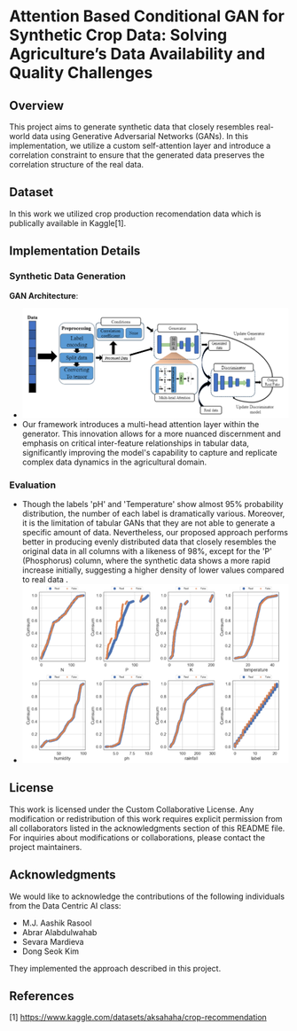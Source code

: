 # Attention Based Conditional GAN for Synthetic Crop Data: Solving Agriculture’s Data Availability and Quality Challenges

## Overview
This project aims to generate synthetic data that closely resembles real-world data using Generative Adversarial Networks (GANs). In this implementation, we utilize a custom self-attention layer and introduce a correlation constraint to ensure that the generated data preserves the correlation structure of the real data.


## Dataset
In this work we utilized crop production recomendation data which is publically available in Kaggle[1].

## Implementation Details
### Synthetic Data Generation
 **GAN Architecture**:
 
- ![Archictecture](https://github.com/aashikrasool/Coefficient-Based-Data-Generator/blob/main/GAN%20arch.png)
- Our framework introduces a multi-head attention layer within the generator. This innovation allows for a more nuanced discernment and emphasis on critical inter-feature relationships in tabular data, significantly improving the model's capability to capture and replicate complex data dynamics in the agricultural domain.



### Evaluation
- Though the labels 'pH' and 'Temperature' show almost 95% probability distribution, the number of each label is dramatically various. Moreover, it is the limitation of tabular GANs that they are not able to generate a specific amount of data. Nevertheless, our proposed approach performs better in producing evenly distributed data that closely resembles the original data in all columns with a likeness of 98%, except for the 'P' (Phosphorus) column, where the synthetic data shows a more rapid increase initially, suggesting a higher density of lower values compared to real data .
- ![ResultAnalysis](https://github.com/aashikrasool/Coefficient-Based-Data-Generator/blob/main/performance.png)



## License
This work is licensed under the Custom Collaborative License. Any modification or redistribution of this work requires explicit permission from all collaborators listed in the acknowledgments section of this README file. For inquiries about modifications or collaborations, please contact the project maintainers.

## Acknowledgments

We would like to acknowledge the contributions of the following individuals from the Data Centric AI class:

- M.J. Aashik Rasool
- Abrar Alabdulwahab
- Sevara Mardieva
- Dong Seok Kim

They implemented the approach described in this project.

## References
[1] https://www.kaggle.com/datasets/aksahaha/crop-recommendation

